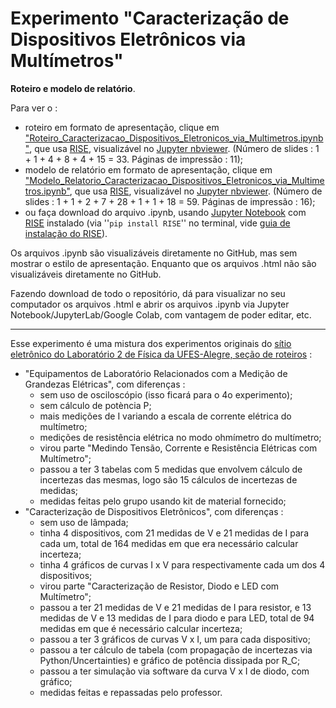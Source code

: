 # Experimento "Caracterização de Dispositivos Eletrônicos via Multímetros"

**Roteiro e modelo de relatório**.

Para ver o  :

- roteiro em formato de apresentação, clique em ["Roteiro_Caracterizacao_Dispositivos_Eletronicos_via_Multimetros.ipynb"](https://nbviewer.jupyter.org/format/slides/github/rcolistete/Fisica_Experimental_II_UFES_Alegre/blob/main/Experimentos/1_Caracterizacao_Dispositivos_Eletronicos_via_Multimetros/Roteiro_Caracterizacao_Dispositivos_Eletronicos_via_Multimetros.ipynb?flush_cache=true#/), que usa [RISE](https://rise.readthedocs.io/), visualizável no [Jupyter nbviewer](https://nbviewer.jupyter.org/). (Número de slides : 1 + 1 + 4 + 8 + 4 + 15 = 33. Páginas de impressão : 11);
- modelo de relatório em formato de apresentação, clique em ["Modelo_Relatorio_Caracterizacao_Dispositivos_Eletronicos_via_Multimetros.ipynb"](https://nbviewer.jupyter.org/format/slides/github/rcolistete/Fisica_Experimental_II_UFES_Alegre/blob/main/Experimentos/1_Caracterizacao_Dispositivos_Eletronicos_via_Multimetros/Modelo_Relatorio_Caracterizacao_Dispositivos_Eletronicos_via_Multimetros.ipynb?flush_cache=true#/), que usa [RISE](https://rise.readthedocs.io/), visualizável no [Jupyter nbviewer](https://nbviewer.jupyter.org/). (Número de slides : 1 + 1 + 2 + 7 + 28 + 1 + 1 + 18 = 59. Páginas de impressão : 16);
- ou faça download do arquivo .ipynb, usando [Jupyter Notebook](https://jupyter.org/) com [RISE](https://rise.readthedocs.io/) instalado (via ''`pip install RISE`'' no terminal,  vide [guia de instalação do RISE](https://rise.readthedocs.io/en/stable/installation.html#installation)).

Os arquivos .ipynb são visualizáveis diretamente no GitHub, mas sem mostrar o estilo de  apresentação. Enquanto que os arquivos .html não são visualizáveis diretamente no GitHub.

Fazendo download de todo o repositório, dá para visualizar no seu computador os arquivos .html e abrir os arquivos .ipynb via Jupyter Notebook/JupyterLab/Google Colab, com vantagem de poder editar, etc.

---

Esse experimento é uma mistura dos experimentos originais do [sítio eletrônico do Laboratório 2 de Física da UFES-Alegre, seção de roteiros](https://fisica.alegre.ufes.br/roteiros-de-fisica-experimental-ii-e-fisica-iii) :

- "Equipamentos de Laboratório Relacionados com a Medição de Grandezas Elétricas", com diferenças :
  - sem uso de osciloscópio (isso ficará para o 4o experimento);
  - sem cálculo de potència P;
  - mais medições de I variando a escala de corrente elétrica do multímetro;
  - medições de resistência elétrica no modo ohmímetro do multímetro;
  - virou parte "Medindo Tensão, Corrente e Resistência Elétricas com Multímetro";
  - passou a ter 3 tabelas com 5 medidas que envolvem cálculo de incertezas das mesmas, logo são 15 cálculos de incertezas de medidas;
  - medidas feitas pelo grupo usando kit de material fornecido;
- "Caracterização de Dispositivos Eletrônicos", com diferenças :
  - sem uso de lâmpada;
  - tinha 4 dispositivos, com 21 medidas de V e 21 medidas de I para cada um, total de 164 medidas em que era necessário calcular incerteza;
  - tinha 4 gráficos de curvas I x V para respectivamente cada um dos 4 dispositivos;
  - virou parte "Caracterização de Resistor, Diodo e LED com Multímetro";
  - passou a ter 21 medidas de V e 21 medidas de I para resistor, e 13 medidas de V e 13 medidas de I para diodo e para LED, total de 94 medidas em que é necessário calcular incerteza;
  - passou a ter 3 gráficos de curvas V x I, um para cada dispositivo;
  - passou a ter cálculo de tabela (com propagação de incertezas via Python/Uncertainties) e gráfico de potência dissipada por R_C;
  - passou a ter simulação via software da curva V x I de diodo, com gráfico;
  - medidas feitas e repassadas pelo professor.
